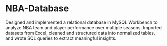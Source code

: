 # NBA-Database
Designed and implemented a relational database in MySQL Workbench to analyze NBA team and player performance over multiple seasons. Imported datasets from Excel, cleaned and structured data into normalized tables, and wrote SQL queries to extract meaningful insights.
